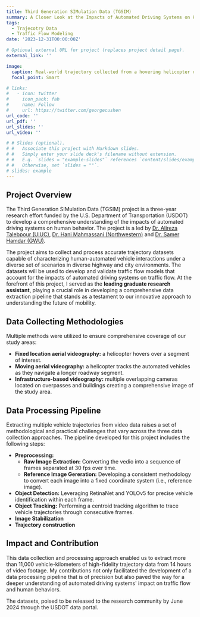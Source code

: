 ```yaml
---
title: Third Generation SIMulation Data (TGSIM)
summary: A Closer Look at the Impacts of Automated Driving Systems on Human Behavior.
tags:
  - Trajecotry Data
  - Traffic Flow Modeling
date: '2023-12-31T00:00:00Z'

# Optional external URL for project (replaces project detail page).
external_link: ''

image:
  caption: Real-world trajectory collected from a hovering helicopter on Chicago highway
  focal_point: Smart

# links:
#   - icon: twitter
#     icon_pack: fab
#     name: Follow
#     url: https://twitter.com/georgecushen
url_code: ''
url_pdf: ''
url_slides: ''
url_video: ''

# # Slides (optional).
# #   Associate this project with Markdown slides.
# #   Simply enter your slide deck's filename without extension.
# #   E.g. `slides = "example-slides"` references `content/slides/example-slides.md`.
# #   Otherwise, set `slides = ""`.
# slides: example
---
```


## Project Overview

The Third Generation SIMulation Data (TGSIM) project is a three-year research effort funded by the U.S. Department of Transportation (USDOT) to develop a comprehensive understanding of the impacts of automated driving systems on human behavior. The project is a led by [Dr. Alireza Talebpour (UIUC)](https://cee.illinois.edu/directory/profile/ataleb), [Dr. Hani Mahmassani (Northwestern)](https://transportation.northwestern.edu/people/director/mahmassani-hani/) and [Dr. Samer Hamdar (GWU)](https://engineering.gwu.edu/samer-hamdar).

The project aims to collect and process accurate trajectory datasets capable of characterizing human-automated vehicle interactions under a diverse set of scenarios in diverse highway and city environments. The datasets will be used to develop and validate traffic flow models that account for the impacts of automated driving systems on traffic flow. At the forefront of this project, I served as the **leading graduate research assistant**, playing a crucial role in developing a comprehensive data extraction pipeline that stands as a testament to our innovative approach to understanding the future of mobility. 

## Data Collecting Methodologies

Multiple methods were utilized to ensure comprehensive coverage of our study areas:

* **Fixed location aerial videography:** a helicopter hovers over a segment of interest.
* **Moving aerial videography:** a helicopter tracks the automated vehicles as they navigate a longer roadway segment.
* **Infrastructure-based videography:** multiple overlapping cameras located on overpasses and buildings creating a comprehensive image of the study area. 

## Data Processing Pipeline

Extracting multiple vehicle trajectories from video data raises a set of methodological and practical challenges that vary across the three data collection approaches. The pipeline developed for this project includes the following steps: 

* **Preprocessing:**
  * **Raw Image Extraction:** Converting the vedio into a sequence of frames separated at 30 fps over time.
  * **Reference Image Gereration:** Developing a consistent methodology to convert each image into a fixed coordinate system (i.e., reference image).
* **Object Detection:** Leveraging RetinaNet and YOLOv5 for precise vehicle identification within each frame.
* **Object Tracking:** Performing a centroid tracking algorithm to trace vehicle trajectories through consecutive frames.
* **Image Stabilization**
* **Trajectory construction**

## Impact and Contribution
This data collection and processing approach enabled us to extract more than 11,000 vehicle-kilometers of high-fidelity trajectory data from 14 hours of video footage. My contributions not only facilitated the development of a data processing pipeline that is of precision but also paved the way for a deeper understanding of automated driving systems' impact on traffic flow and human behaviors. 

The datasets, poised to be released to the research community by June 2024 through the USDOT data portal.